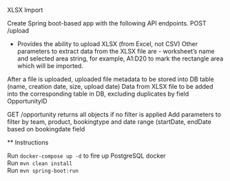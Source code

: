 XLSX Import

Create Spring boot-based app with the following API endpoints.
POST /upload  
- Provides the ability to upload XLSX (from Excel, not CSV)
Other parameters to extract data from the XLSX file are - worksheet’s name and selected area string, for example, A1:D20 to mark the rectangle area which will be imported.

After a file is uploaded, uploaded file metadata to be stored into DB table (name, creation date, size, upload date)
Data from XLSX file to be added into the corresponding table in DB, excluding duplicates by field OpportunityID


GET /opportunity 
returns all objects if no filter is applied
Add parameters to filter by team, product, bookingtype and date range (startDate, endDate based on bookingdate field 

** Instructions

Run ```docker-compose up -d``` to fire up PostgreSQL docker \
Run ```mvn clean install``` \
Run ```mvn spring-boot:run``` 

